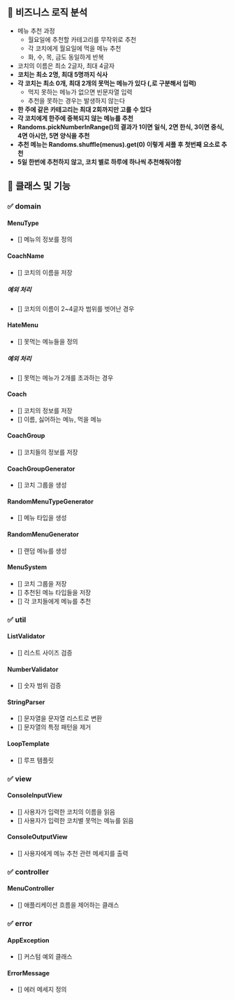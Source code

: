 ## 🎯 비즈니스 로직 분석
- 메뉴 추천 과정
    - 월요일에 추천할 카테고리를 무작위로 추천
    - 각 코치에게 월요일에 먹을 메뉴 추천
    - 화, 수, 목, 금도 동일하게 반복
- 코치의 이름은 최소 2글자, 최대 4글자
- **코치는 최소 2명, 최대 5명까지 식사**
- **각 코치는 최소 0개, 최대 2개의 못먹는 메뉴가 있다 (,로 구분해서 입력)**
    - 먹지 못하는 메뉴가 없으면 빈문자열 입력
    - 추천을 못하는 경우는 발생하지 않는다
- **한 주에 같은 카테고리는 최대 2회까지만 고를 수 있다**
- **각 코치에게 한주에 중복되지 않는 메뉴를 추천**
- **Randoms.pickNumberInRange()의 결과가 1이면 일식, 2면 한식, 3이면 중식, 4면 아시안, 5면 양식을 추천**
- **추천 메뉴는 Randoms.shuffle(menus).get(0) 이렇게 셔플 후 첫번째 요소로 추천**
- **5일 한번에 추천하지 않고, 코치 별로 하루에 하나씩 추천해줘야함** 

## 🎯 클래스 및 기능

### ✅ domain

#### MenuType
- [] 메뉴의 정보를 정의

#### CoachName
- [] 코치의 이름을 저장

##### 예외 처리
- [] 코치의 이름이 2~4글자 범위를 벗어난 경우

#### HateMenu
- [] 못먹는 메뉴들을 정의

##### 예외 처리
- [] 못먹는 메뉴가 2개를 초과하는 경우

#### Coach
- [] 코치의 정보를 저장
- [] 이름, 싫어하는 메뉴, 먹을 메뉴

#### CoachGroup
- [] 코치들의 정보를 저장

#### CoachGroupGenerator
- [] 코치 그룹을 생성

#### RandomMenuTypeGenerator
- [] 메뉴 타입을 생성

#### RandomMenuGenerator
- [] 랜덤 메뉴를 생성

#### MenuSystem
- [] 코치 그룹을 저장
- [] 추천된 메뉴 타입들을 저장
- [] 각 코치들에게 메뉴를 추천

### ✅ util

#### ListValidator
- [] 리스트 사이즈 검증

#### NumberValidator
- [] 숫자 범위 검증

#### StringParser
- [] 문자열을 문자열 리스트로 변환
- [] 문자열의 특정 패턴을 제거

#### LoopTemplate
- [] 루프 템플릿

### ✅ view

#### ConsoleInputView
- [] 사용자가 입력한 코치의 이름을 읽음
- [] 사용자가 입력한 코치별 못먹는 메뉴를 읽음

#### ConsoleOutputView
- [] 사용자에게 메뉴 추천 관련 메세지를 출력

### ✅ controller

#### MenuController
- [] 애플리케이션 흐름을 제어하는 클래스

### ✅ error

#### AppException
- [] 커스텀 예외 클래스

#### ErrorMessage
- [] 에러 메세지 정의
